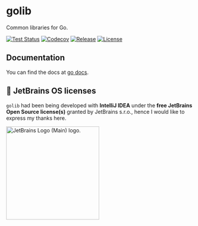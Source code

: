 # golib

Common libraries for Go.

[![Test Status](https://github.com/shipengqi/golib/actions/workflows/go.yml/badge.svg)](https://github.com/shipengqi/golib/actions/workflows/go.yml)
[![Codecov](https://codecov.io/gh/shipengqi/golib/branch/main/graph/badge.svg?token=SMU4SI304O)](https://codecov.io/gh/shipengqi/golib)
[![Release](https://img.shields.io/github/release/shipengqi/golib.svg)](https://github.com/shipengqi/golib/releases)
[![License](https://img.shields.io/github/license/shipengqi/golib)](https://github.com/shipengqi/golib/blob/main/LICENSE)

## Documentation

You can find the docs at [go docs](https://pkg.go.dev/github.com/shipengqi/golib).

## 🔋 JetBrains OS licenses

`golib` had been being developed with **IntelliJ IDEA** under the **free JetBrains Open Source license(s)** granted by JetBrains s.r.o., hence I would like to express my thanks here.

<a href="https://www.jetbrains.com/?from=golib" target="_blank"><img src="https://resources.jetbrains.com/storage/products/company/brand/logos/jb_beam.svg" alt="JetBrains Logo (Main) logo." width="250" align="middle"></a>
